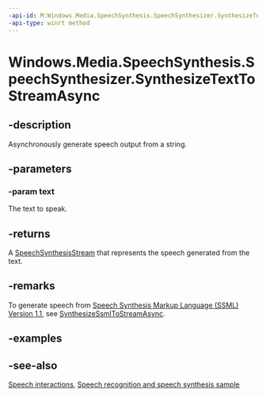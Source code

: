 ```yaml
---
-api-id: M:Windows.Media.SpeechSynthesis.SpeechSynthesizer.SynthesizeTextToStreamAsync(System.String)
-api-type: winrt method
---
```


<!-- Method syntax
public Windows.Foundation.IAsyncOperation<Windows.Media.SpeechSynthesis.SpeechSynthesisStream> SynthesizeTextToStreamAsync(System.String text)
-->

# Windows.Media.SpeechSynthesis.SpeechSynthesizer.SynthesizeTextToStreamAsync

## -description

Asynchronously generate speech output from a string.

## -parameters

### -param text

The text to speak.

## -returns

A [SpeechSynthesisStream](speechsynthesisstream.md) that represents the speech generated from the text.

## -remarks

To generate speech from [Speech Synthesis Markup Language (SSML) Version 1.1](http://www.w3.org/TR/speech-synthesis/), see [SynthesizeSsmlToStreamAsync](speechsynthesizer_synthesizessmltostreamasync_1873155127.md).

## -examples

## -see-also

[Speech interactions](https://docs.microsoft.com/windows/uwp/design/input/speech-interactions), [Speech recognition and speech synthesis sample](https://github.com/Microsoft/Windows-universal-samples/tree/master/Samples/SpeechRecognitionAndSynthesis)
